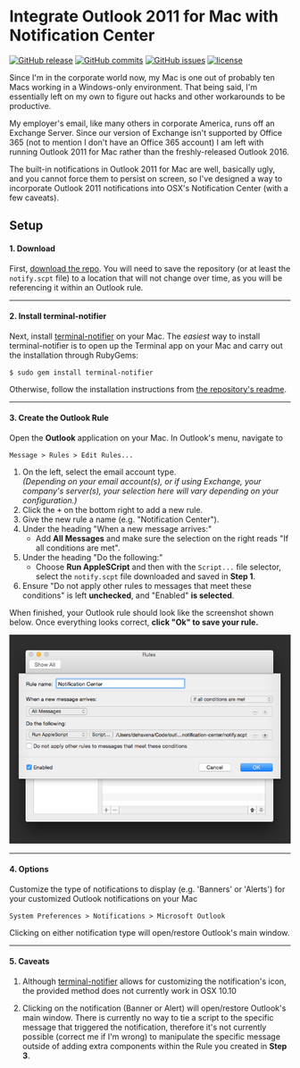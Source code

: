 # Integrate Outlook 2011 for Mac with Notification Center

[![GitHub release](https://img.shields.io/github/release/adamdehaven/outlook-2011-notification-center.svg?maxAge=3600)](https://github.com/adamdehaven/outlook-2011-notification-center/archive/master.zip) 
[![GitHub commits](https://img.shields.io/github/commits-since/adamdehaven/outlook-2011-notification-center/v1.0.svg?maxAge=3600)](https://github.com/adamdehaven/outlook-2011-notification-center/compare/v1.0...master) 
[![GitHub issues](https://img.shields.io/github/issues/adamdehaven/outlook-2011-notification-center.svg?maxAge=3600)](https://github.com/adamdehaven/outlook-2011-notification-center/issues) 
[![license](https://img.shields.io/github/license/adamdehaven/outlook-2011-notification-center.svg?maxAge=3600)](https://raw.githubusercontent.com/adamdehaven/outlook-2011-notification-center/master/LICENSE)

Since I'm in the corporate world now, my Mac is one out of probably ten Macs working in a Windows-only environment. That being said, I'm essentially left on my own to figure out hacks and other workarounds to be productive. 

My employer's email, like many others in corporate America, runs off an Exchange Server. Since our version of Exchange isn't supported by Office 365 (not to mention I don't have an Office 365 account) I am left with running Outlook 2011 for Mac rather than the freshly-released Outlook 2016.

The built-in notifications in Outlook 2011 for Mac are well, basically ugly, and you cannot force them to persist on screen, so I've designed a way to incorporate Outlook 2011 notifications into OSX's Notification Center (with a few caveats).

## Setup
#### 1. Download
First, [download the repo](https://github.com/adamdehaven/outlook-2011-notification-center/archive/master.zip). You will need to save the repository (or at least the `notify.scpt` file) to a location that will not change over time, as you will be referencing it within an Outlook rule.

---

#### 2. Install terminal-notifier
Next, install <a href="https://github.com/julienXX/terminal-notifier" target="_blank">terminal-notifier</a> on your Mac. The *easiest* way to install terminal-notifier is to open up the Terminal app on your Mac and carry out the installation through RubyGems:
   ```
   $ sudo gem install terminal-notifier
   ```  
Otherwise, follow the installation instructions from <a href="https://github.com/julienXX/terminal-notifier" target="_blank">the repository's readme</a>.

---

#### 3. Create the Outlook Rule
Open the **Outlook** application on your Mac. In Outlook's menu, navigate to 
```
Message > Rules > Edit Rules...
```

  1. On the left, select the email account type.  
       *(Depending on your email account(s), or if using Exchange, your company's server(s), your selection here will vary depending on your configuration.)*
  2. Click the <kbd>+</kbd> on the bottom right to add a new rule.  
  3. Give the new rule a name (e.g. "Notification Center").
  4. Under the heading "When a new message arrives:" 
     * Add **All Messages** and make sure the selection on the right reads "If all conditions are met".
  5. Under the heading "Do the following:"
     * Choose **Run AppleSCript** and then with the `Script...` file selector, select the `notify.scpt` file downloaded and saved in **Step 1**.
  6. Ensure "Do not apply other rules to messages that meet these conditions" is left **unchecked**, and "Enabled" **is selected**.

When finished, your Outlook rule should look like the screenshot shown below. Once everything looks correct, **click "Ok" to save your rule.**

![Outlook Notification Center Rule screenshot](Outlook-2011-Rule-for-Notification-Center.png?raw=true)

---

#### 4. Options
Customize the type of notifications to display (e.g. 'Banners' or 'Alerts') for your customized Outlook notifications on your Mac
```
System Preferences > Notifications > Microsoft Outlook
```

Clicking on either notification type will open/restore Outlook's main window.

---

#### 5. Caveats
1. Although <a href="https://github.com/julienXX/terminal-notifier" target="_blank">terminal-notifier</a> allows for customizing the notification's icon, the provided method does not currently work in OSX 10.10

2. Clicking on the notification (Banner or Alert) will open/restore Outlook's main window. There is currently no way to tie a script to the specific message that triggered the notification, therefore it's not currently possible (correct me if I'm wrong) to manipulate the specific message outside of adding extra components within the Rule you created in **Step 3**.
